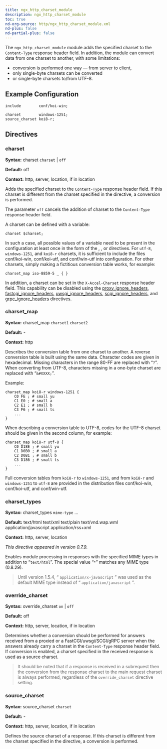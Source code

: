 ```yaml
---
title: ngx_http_charset_module
description: ngx_http_charset_module
toc: true
nd-org-source: http/ngx_http_charset_module.xml
nd-plus: false
nd-partial-plus: false
---
```



<!--
      ********************************************************************************
      🛑 WARNING: AUTOGENERATED FILE - DO NOT EDIT 🛑 This Markdown file was
      automatically generated from the source XML documentation. Any manual
      changes made directly to this file will be overwritten. To request or
      suggest changes, please edit the source XML files instead.
      https://github.com/nginx/nginx.org/tree/main/xml/en
      ********************************************************************************
      -->


The `ngx_http_charset_module` module adds the specified
charset to the `Content-Type` response header field.
In addition, the module can convert data from one charset to another,
with some limitations:

- conversion is performed one way — from server to client,
- only single-byte charsets can be converted
- or single-byte charsets to/from UTF-8.

## Example Configuration


```nginx
include        conf/koi-win;

charset        windows-1251;
source_charset koi8-r;

```

## Directives

### charset

**Syntax:** charset `charset` | `off`

**Default:** off

**Context:** http, server, location, if in location


Adds the specified charset to the `Content-Type`
response header field.
If this charset is different from the charset specified
in the [](#source_charset) directive, a conversion is performed.

The parameter `off` cancels the addition of charset
to the `Content-Type` response header field.

A charset can be defined with a variable:

```nginx
charset $charset;

```


In such a case, all possible values of a variable need to be present
in the configuration at least once in the form of the
[](#charset_map), [](#charset), or
[](#source_charset) directives.
For `utf-8`, `windows-1251`, and
`koi8-r` charsets, it is sufficient to include the files
conf/koi-win, conf/koi-utf, and
conf/win-utf into configuration.
For other charsets, simply making a fictitious conversion table works,
for example:

```nginx
charset_map iso-8859-5 _ { }

```


In addition, a charset can be set in the
`X-Accel-Charset` response header field.
This capability can be disabled using the
[proxy_ignore_headers](/nginx/module-reference/http/ngx_http_proxy_module#proxy_ignore_headers),
[fastcgi_ignore_headers](/nginx/module-reference/http/ngx_http_fastcgi_module#fastcgi_ignore_headers),
[uwsgi_ignore_headers](/nginx/module-reference/http/ngx_http_uwsgi_module#uwsgi_ignore_headers),
[scgi_ignore_headers](/nginx/module-reference/http/ngx_http_scgi_module#scgi_ignore_headers),
and
[grpc_ignore_headers](/nginx/module-reference/http/ngx_http_grpc_module#grpc_ignore_headers)
directives.
### charset_map

**Syntax:** charset_map `charset1` `charset2`

**Default:** -

**Context:** http


Describes the conversion table from one charset to another.
A reverse conversion table is built using the same data.
Character codes are given in hexadecimal.
Missing characters in the range 80-FF are replaced with “`?`”.
When converting from UTF-8, characters missing in a one-byte charset
are replaced with “`&#XXXX;`”.

Example:

```nginx
charset_map koi8-r windows-1251 {
    C0 FE ; # small yu
    C1 E0 ; # small a
    C2 E1 ; # small b
    C3 F6 ; # small ts
    ...
}

```


When describing a conversion table to UTF-8, codes for the UTF-8 charset should
be given in the second column, for example:

```nginx
charset_map koi8-r utf-8 {
    C0 D18E ; # small yu
    C1 D0B0 ; # small a
    C2 D0B1 ; # small b
    C3 D186 ; # small ts
    ...
}

```


Full conversion tables from `koi8-r` to
`windows-1251`, and from `koi8-r` and
`windows-1251` to `utf-8`
are provided in the distribution files conf/koi-win,
conf/koi-utf, and conf/win-utf.
### charset_types

**Syntax:** charset_types `mime-type` ...

**Default:** text/html text/xml text/plain text/vnd.wap.wml application/javascript application/rss+xml

**Context:** http, server, location

_This directive appeared in version 0.7.9._


Enables module processing in responses with the specified MIME types
in addition to “`text/html`”.
The special value “`*`” matches any MIME type (0.8.29).

> Until version 1.5.4, “ `application/x-javascript` ” was used as the default MIME type instead of “ `application/javascript` ”.

### override_charset

**Syntax:** override_charset `on` | `off`

**Default:** off

**Context:** http, server, location, if in location


Determines whether a conversion should be performed for answers
received from a proxied or a FastCGI/uwsgi/SCGI/gRPC server
when the answers already carry a charset in the `Content-Type`
response header field.
If conversion is enabled, a charset specified in the received
response is used as a source charset.

> It should be noted that if a response is received in a subrequest then the conversion from the response charset to the main request charset is always performed, regardless of the `override_charset` directive setting.

### source_charset

**Syntax:** source_charset `charset`

**Default:** -

**Context:** http, server, location, if in location


Defines the source charset of a response.
If this charset is different from the charset specified
in the [](#charset) directive, a conversion is performed.
